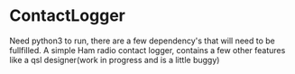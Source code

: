 # ContactLogger

Need python3 to run, there are a few dependency's that will need to be fullfilled.
A simple Ham radio contact logger, contains a few other features like a qsl designer(work in progress and is a little buggy)
